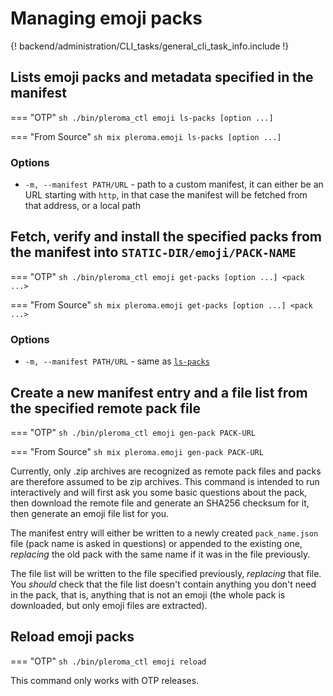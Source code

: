 # Managing emoji packs

{! backend/administration/CLI_tasks/general_cli_task_info.include !}

## Lists emoji packs and metadata specified in the manifest

=== "OTP"
    ```sh
    ./bin/pleroma_ctl emoji ls-packs [option ...]
    ```

=== "From Source"
    ```sh
    mix pleroma.emoji ls-packs [option ...]
    ```


### Options
- `-m, --manifest PATH/URL` - path to a custom manifest, it can either be an URL starting with `http`, in that case the manifest will be fetched from that address, or a local path

## Fetch, verify and install the specified packs from the manifest into `STATIC-DIR/emoji/PACK-NAME`

=== "OTP"
    ```sh
    ./bin/pleroma_ctl emoji get-packs [option ...] <pack ...>
    ```

=== "From Source"
    ```sh
    mix pleroma.emoji get-packs [option ...] <pack ...>
    ```

### Options
- `-m, --manifest PATH/URL` - same as [`ls-packs`](#ls-packs)

## Create a new manifest entry and a file list from the specified remote pack file

=== "OTP"
    ```sh
    ./bin/pleroma_ctl emoji gen-pack PACK-URL
    ```

=== "From Source"
    ```sh
    mix pleroma.emoji gen-pack PACK-URL
    ```

Currently, only .zip archives are recognized as remote pack files and packs are therefore assumed to be zip archives. This command is intended to run interactively and will first ask you some basic questions about the pack, then download the remote file and generate an SHA256 checksum for it, then generate an emoji file list for you.

  The manifest entry will either be written to a newly created `pack_name.json` file (pack name is asked in questions) or appended to the existing one, *replacing* the old pack with the same name if it was in the file previously.

  The file list will be written to the file specified previously, *replacing* that file. You _should_ check that the file list doesn't contain anything you don't need in the pack, that is, anything that is not an emoji (the whole pack is downloaded, but only emoji files are extracted).

## Reload emoji packs

=== "OTP"
    ```sh
    ./bin/pleroma_ctl emoji reload
    ```

This command only works with OTP releases.
